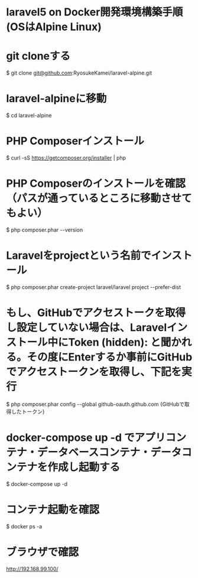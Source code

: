 # laravel5 on Docker開発環境構築手順(OSはAlpine Linux)
# git cloneする
$ git clone git@github.com:RyosukeKamei/laravel-alpine.git
# laravel-alpineに移動
$ cd laravel-alpine
# PHP Composerインストール
$ curl -sS https://getcomposer.org/installer | php
# PHP Composerのインストールを確認（パスが通っているところに移動させてもよい）
$ php composer.phar --version
# Laravelをprojectという名前でインストール
$ php composer.phar create-project laravel/laravel project --prefer-dist
# もし、GitHubでアクセストークを取得し設定していない場合は、Laravelインストール中にToken (hidden): と聞かれる。その度にEnterするか事前にGitHubでアクセストークンを取得し、下記を実行
$ php composer.phar config --global github-oauth.github.com {GitHubで取得したトークン}
# docker-compose up -d でアプリコンテナ・データベースコンテナ・データコンテナを作成し起動する
$ docker-compose up -d
# コンテナ起動を確認
$ docker ps -a
# ブラウザで確認
http://192.168.99.100/
